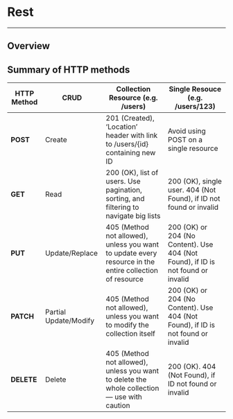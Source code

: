 # Rest

---

## Overview

## Summary of HTTP methods

| **HTTP Method** | **CRUD** | **Collection Resource (e.g. /users)** | **Single Resouce (e.g. /users/123)** |
| --------------- | --------------------- | ------------------------------------------------------------------------------------------------------- | -------------------------------------------------------------------------------- |
| **POST**        | Create                | 201 (Created), ‘Location’ header with link to /users/{id} containing new ID                             | Avoid using POST on a single resource                                            |
| **GET**         | Read                  | 200 (OK), list of users. Use pagination, sorting, and filtering to navigate big lists                   | 200 (OK), single user. 404 (Not Found), if ID not found or invalid               |
| **PUT**         | Update/Replace        | 405 (Method not allowed), unless you want to update every resource in the entire collection of resource | 200 (OK) or 204 (No Content). Use 404 (Not Found), if ID is not found or invalid |
| **PATCH**       | Partial Update/Modify | 405 (Method not allowed), unless you want to modify the collection itself                               | 200 (OK) or 204 (No Content). Use 404 (Not Found), if ID is not found or invalid |
| **DELETE**      | Delete                | 405 (Method not allowed), unless you want to delete the whole collection — use with caution             | 200 (OK). 404 (Not Found), if ID not found or invalid                            |
